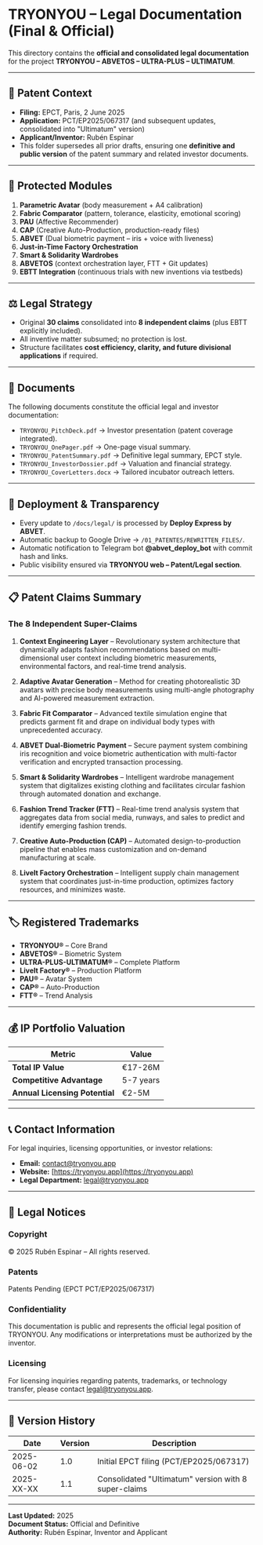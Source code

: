 # TRYONYOU – Legal Documentation (Final & Official)

This directory contains the **official and consolidated legal documentation** for the project **TRYONYOU – ABVETOS – ULTRA-PLUS – ULTIMATUM**.

---

## 📌 Patent Context

- **Filing:** EPCT, Paris, 2 June 2025  
- **Application:** PCT/EP2025/067317 (and subsequent updates, consolidated into "Ultimatum" version)  
- **Applicant/Inventor:** Rubén Espinar  
- This folder supersedes all prior drafts, ensuring one **definitive and public version** of the patent summary and related investor documents.  

---

## 🧩 Protected Modules

1. **Parametric Avatar** (body measurement + A4 calibration)  
2. **Fabric Comparator** (pattern, tolerance, elasticity, emotional scoring)  
3. **PAU** (Affective Recommender)  
4. **CAP** (Creative Auto-Production, production-ready files)  
5. **ABVET** (Dual biometric payment – iris + voice with liveness)  
6. **Just-in-Time Factory Orchestration**  
7. **Smart & Solidarity Wardrobes**  
8. **ABVETOS** (context orchestration layer, FTT + Git updates)  
9. **EBTT Integration** (continuous trials with new inventions via testbeds)  

---

## ⚖️ Legal Strategy

- Original **30 claims** consolidated into **8 independent claims** (plus EBTT explicitly included).  
- All inventive matter subsumed; no protection is lost.  
- Structure facilitates **cost efficiency, clarity, and future divisional applications** if required.  

---

## 📂 Documents

The following documents constitute the official legal and investor documentation:

- `TRYONYOU_PitchDeck.pdf` → Investor presentation (patent coverage integrated).  
- `TRYONYOU_OnePager.pdf` → One-page visual summary.  
- `TRYONYOU_PatentSummary.pdf` → Definitive legal summary, EPCT style.  
- `TRYONYOU_InvestorDossier.pdf` → Valuation and financial strategy.  
- `TRYONYOU_CoverLetters.docx` → Tailored incubator outreach letters.  

---

## 🚀 Deployment & Transparency

- Every update to `/docs/legal/` is processed by **Deploy Express by ABVET**.  
- Automatic backup to Google Drive → `/01_PATENTES/REWRITTEN_FILES/`.  
- Automatic notification to Telegram bot **@abvet_deploy_bot** with commit hash and links.  
- Public visibility ensured via **TRYONYOU web – Patent/Legal section**.  

---

## 📋 Patent Claims Summary

### The 8 Independent Super-Claims

1. **Context Engineering Layer** – Revolutionary system architecture that dynamically adapts fashion recommendations based on multi-dimensional user context including biometric measurements, environmental factors, and real-time trend analysis.

2. **Adaptive Avatar Generation** – Method for creating photorealistic 3D avatars with precise body measurements using multi-angle photography and AI-powered measurement extraction.

3. **Fabric Fit Comparator** – Advanced textile simulation engine that predicts garment fit and drape on individual body types with unprecedented accuracy.

4. **ABVET Dual-Biometric Payment** – Secure payment system combining iris recognition and voice biometric authentication with multi-factor verification and encrypted transaction processing.

5. **Smart & Solidarity Wardrobes** – Intelligent wardrobe management system that digitalizes existing clothing and facilitates circular fashion through automated donation and exchange.

6. **Fashion Trend Tracker (FTT)** – Real-time trend analysis system that aggregates data from social media, runways, and sales to predict and identify emerging fashion trends.

7. **Creative Auto-Production (CAP)** – Automated design-to-production pipeline that enables mass customization and on-demand manufacturing at scale.

8. **LiveIt Factory Orchestration** – Intelligent supply chain management system that coordinates just-in-time production, optimizes factory resources, and minimizes waste.

---

## 🏷️ Registered Trademarks

- **TRYONYOU®** – Core Brand
- **ABVETOS®** – Biometric System
- **ULTRA-PLUS-ULTIMATUM®** – Complete Platform
- **LiveIt Factory®** – Production Platform
- **PAU®** – Avatar System
- **CAP®** – Auto-Production
- **FTT®** – Trend Analysis

---

## 💰 IP Portfolio Valuation

| Metric | Value |
|--------|-------|
| **Total IP Value** | €17-26M |
| **Competitive Advantage** | 5-7 years |
| **Annual Licensing Potential** | €2-5M |

---

## 📞 Contact Information

For legal inquiries, licensing opportunities, or investor relations:

- **Email:** contact@tryonyou.app
- **Website:** [https://tryonyou.app](https://tryonyou.app)
- **Legal Department:** legal@tryonyou.app

---

## 📜 Legal Notices

### Copyright

© 2025 Rubén Espinar – All rights reserved.

### Patents

Patents Pending (EPCT PCT/EP2025/067317)

### Confidentiality

This documentation is public and represents the official legal position of TRYONYOU. Any modifications or interpretations must be authorized by the inventor.

### Licensing

For licensing inquiries regarding patents, trademarks, or technology transfer, please contact legal@tryonyou.app.

---

## 📅 Version History

| Date | Version | Description |
|------|---------|-------------|
| 2025-06-02 | 1.0 | Initial EPCT filing (PCT/EP2025/067317) |
| 2025-XX-XX | 1.1 | Consolidated "Ultimatum" version with 8 super-claims |

---

**Last Updated:** 2025  
**Document Status:** Official and Definitive  
**Authority:** Rubén Espinar, Inventor and Applicant
